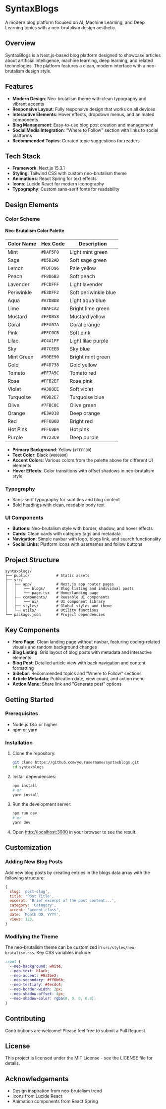 # SyntaxBlogs

A modern blog platform focused on AI, Machine Learning, and Deep Learning topics with a neo-brutalism design aesthetic.

## Overview

SyntaxBlogs is a Next.js-based blog platform designed to showcase articles about artificial intelligence, machine learning, deep learning, and related technologies. The platform features a clean, modern interface with a neo-brutalism design style.

## Features

- **Modern Design**: Neo-brutalism theme with clean typography and vibrant accents
- **Responsive Layout**: Fully responsive design that works on all devices
- **Interactive Elements**: Hover effects, dropdown menus, and animated components
- **Blog Management**: Easy-to-use blog post creation and management
- **Social Media Integration**: "Where to Follow" section with links to social platforms
- **Recommended Topics**: Curated topic suggestions for readers

## Tech Stack

- **Framework**: Next.js 15.3.1
- **Styling**: Tailwind CSS with custom neo-brutalism theme
- **Animations**: React Spring for text effects
- **Icons**: Lucide React for modern iconography
- **Typography**: Custom sans-serif fonts for readability

## Design Elements

### Color Scheme

#### Neo-Brutalism Color Palette

| Color Name | Hex Code | Description |
|------------|----------|-------------|
| Mint | `#DAF5F0` | Light mint green |
| Sage | `#B5D2AD` | Soft sage green |
| Lemon | `#FDFD96` | Pale yellow |
| Peach | `#F8D6B3` | Soft peach |
| Lavender | `#FCDFFF` | Light lavender |
| Periwinkle | `#E3DFF2` | Soft periwinkle blue |
| Aqua | `#A7DBD8` | Light aqua blue |
| Lime | `#BAFCA2` | Bright lime green |
| Mustard | `#FFDB58` | Mustard yellow |
| Coral | `#FFA07A` | Coral orange |
| Pink | `#FFC0CB` | Soft pink |
| Lilac | `#C4A1FF` | Light lilac purple |
| Sky | `#87CEEB` | Sky blue |
| Mint Green | `#90EE90` | Bright mint green |
| Gold | `#F4D738` | Gold yellow |
| Tomato | `#FF7A5C` | Tomato red |
| Rose | `#FFB2EF` | Rose pink |
| Violet | `#A388EE` | Soft violet |
| Turquoise | `#69D2E7` | Turquoise blue |
| Olive | `#7FBC8C` | Olive green |
| Orange | `#E3A018` | Deep orange |
| Red | `#FF6B6B` | Bright red |
| Hot Pink | `#FF69B4` | Hot pink |
| Purple | `#9723C9` | Deep purple |

- **Primary Background**: Yellow (`#FFFF00`)
- **Text Color**: Black (`#000000`)
- **Accent Colors**: Various colors from the palette above for different UI elements
- **Hover Effects**: Color transitions with offset shadows in neo-brutalism style

### Typography

- Sans-serif typography for subtitles and blog content
- Bold headings with clean, readable body text

### UI Components

- **Buttons**: Neo-brutalism style with border, shadow, and hover effects
- **Cards**: Clean cards with category tags and metadata
- **Navigation**: Simple navbar with logo, blogs link, and search functionality
- **Social Links**: Platform icons with usernames and follow buttons

## Project Structure

```text
syntaxblogs/
├── public/            # Static assets
├── src/
│   ├── app/           # Next.js app router pages
│   │   ├── blogs/     # Blog listing and individual posts
│   │   └── page.tsx   # Home/landing page
│   ├── components/    # Reusable UI components
│   │   └── ui/        # UI component library
│   ├── styles/        # Global styles and theme
│   └── utils/         # Utility functions
└── package.json       # Project dependencies
```

## Key Components

- **Hero Page**: Clean landing page without navbar, featuring coding-related visuals and random background changes
- **Blog Listing**: Grid layout of blog posts with metadata and interactive elements
- **Blog Post**: Detailed article view with back navigation and content formatting
- **Sidebar**: Recommended topics and "Where to Follow" sections
- **Article Metadata**: Publication date, view count, and action menu
- **Action Menu**: Share link and "Generate post" options

## Getting Started

### Prerequisites

- Node.js 18.x or higher
- npm or yarn

### Installation

1. Clone the repository:

   ```bash
   git clone https://github.com/yourusername/syntaxblogs.git
   cd syntaxblogs
   ```

2. Install dependencies:

   ```bash
   npm install
   # or
   yarn install
   ```

3. Run the development server:

   ```bash
   npm run dev
   # or
   yarn dev
   ```

4. Open [http://localhost:3000](http://localhost:3000) in your browser to see the result.

## Customization

### Adding New Blog Posts

Add new blog posts by creating entries in the blogs data array with the following structure:

```javascript
{
  slug: 'post-slug',
  title: 'Post Title',
  excerpt: 'Brief excerpt of the post content...',
  category: 'Category',
  accent: 'accent-class',
  date: 'Month DD, YYYY',
  views: 123,
}
```

### Modifying the Theme

The neo-brutalism theme can be customized in `src/styles/neo-brutalism.css`. Key CSS variables include:

```css
:root {
  --neo-background: white;
  --neo-text: black;
  --neo-accent: #8a2be2;
  --neo-secondary: #ff6b6b;
  --neo-tertiary: #4ecdc4;
  --neo-border-width: 2px;
  --neo-shadow-offset: 4px;
  --neo-shadow-color: rgba(0, 0, 0, 0.8);
}
```

## Contributing

Contributions are welcome! Please feel free to submit a Pull Request.

## License

This project is licensed under the MIT License - see the LICENSE file for details.

## Acknowledgements

- Design inspiration from neo-brutalism trend
- Icons from Lucide React
- Animation components from React Spring
